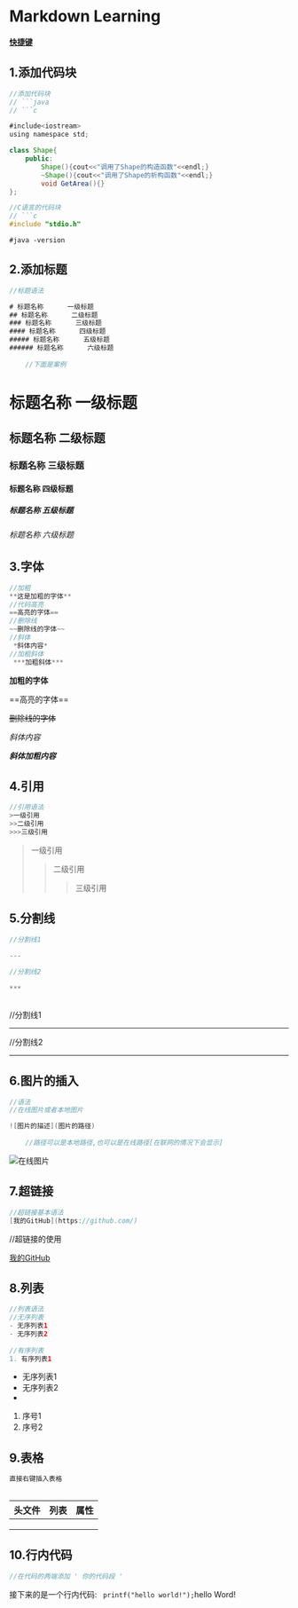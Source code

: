 # Markdown Learning



**[快捷键](https://www.cnblogs.com/hongdada/p/9776547.html)**



## 1.添加代码块

```java
//添加代码块
// ```java
// ```c

#include<iostream>
using namespace std;

class Shape{
	public:
		Shape(){cout<<"调用了Shape的构造函数"<<endl;}
		~Shape(){cout<<"调用了Shape的析构函数"<<endl;}	
		void GetArea(){}
};
```



```c
//C语言的代码块
// ```c 
#include "stdio.h"
```



```shell
#java -version
```



## 2.添加标题

```java
//标题语法

# 标题名称      一级标题
## 标题名称      二级标题
### 标题名称      三级标题
#### 标题名称      四级标题
##### 标题名称      五级标题
###### 标题名称      六级标题
    
    //下面是案例
```

# 标题名称      一级标题
## 标题名称      二级标题
### 标题名称      三级标题
#### 标题名称      四级标题
##### 标题名称      五级标题
###### 标题名称      六级标题







## 3.字体

```java
//加粗
**这是加粗的字体**
//代码高亮
==高亮的字体==
//删除线
~~删除线的字体~~
//斜体
 *斜体内容*
//加粗斜体
 ***加粗斜体***
```



**加粗的字体**

==高亮的字体==

~~删除线的字体~~

*斜体内容*

***斜体加粗内容***



## 4.引用

```java
//引用语法
>一级引用
>>二级引用
>>>三级引用
```

 

>一级引用
>>二级引用
>>
>>>三级引用





## 5.分割线

```c
//分割线1

---
    
//分割线2
 
***
    
```



//分割线1

---

//分割线2

***





## 6.图片的插入

```java
//语法
//在线图片或者本地图片

![图片的描述](图片的路径)
    
    //路径可以是本地路径,也可以是在线路径[在联网的情况下会显示]
```



![在线图片](https://scpic.chinaz.net/Files/pic/pic9/202107/hpic4212_s.jpg)







## 7.超链接

```java
//超链接基本语法
[我的GitHub](https://github.com/)
```

//超链接的使用

[我的GitHub](https://github.com/)





## 8.列表

```java
//列表语法
//无序列表
- 无序列表1
- 无序列表2
    
//有序列表
1. 有序列表1
```



- 无序列表1
- 无序列表2
- 

1. 序号1
2. 序号2





## 9.表格

```java
直接右键插入表格
    
```



| 头文件 | 列表 | 属性 |
| :----: | :--: | :--: |
|        |      |      |
|        |      |      |
|        |      |      |



## 10.行内代码

```c
//在代码的两端添加 ' 你的代码段 '
```





接下来的是一个行内代码: ` printf("hello world!");`hello Word!



